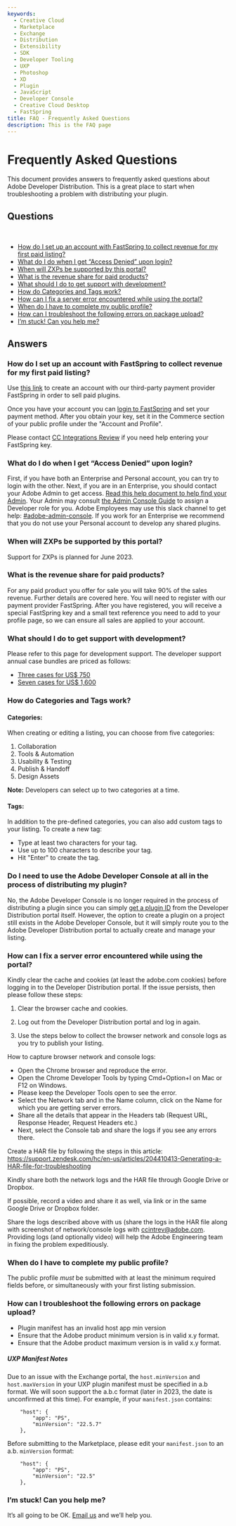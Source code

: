 ```yaml
---
keywords:
  - Creative Cloud
  - Marketplace
  - Exchange
  - Distribution
  - Extensibility
  - SDK
  - Developer Tooling
  - UXP
  - Photoshop
  - XD
  - Plugin
  - JavaScript
  - Developer Console
  - Creative Cloud Desktop
  - FastSpring
title: FAQ - Frequently Asked Questions
description: This is the FAQ page
---
```


# Frequently Asked Questions

This document provides answers to frequently asked questions about Adobe Developer Distribution. This is a great place to start when troubleshooting a problem with distributing your plugin.

## Questions

<br/>

- [How do I set up an account with FastSpring to collect revenue for my first paid listing?](#how-do-i-set-up-an-account-with-fastspring-to-collect-revenue-for-my-first-paid-listing)
- [What do I do when I get “Access Denied” upon login?](#what-do-i-do-when-i-get-access-denied-upon-login)
- [When will ZXPs be supported by this portal?](#when-will-zxps-be-supported-by-this-portal)
- [What is the revenue share for paid products?](#what-is-the-revenue-share-for-paid-products)
- [What should I do to get support with development?](#what-should-i-do-to-get-support-with-development)
- [How do Categories and Tags work?](#how-do-categories-and-tags-work)
- [How can I fix a server error encountered while using the portal?](#how-can-i-fix-a-server-error-encountered-while-using-the-portal)
- [When do I have to complete my public profile?](#when-do-i-have-to-complete-my-public-profile)
- [How can I troubleshoot the following errors on package upload?](#how-can-i-troubleshoot-the-following-errors-on-package-upload)
- [I’m stuck! Can you help me?](#im-stuck-can-you-help-me)

## Answers

### How do I set up an account with FastSpring to collect revenue for my first paid listing?

Use [this link](https://fastspring.com/sign-up/payee-adobe/) to create an account with our third-party payment provider FastSpring in order to sell paid plugins.

Once you have your account you can [login to FastSpring](https://springboard.fastspring.com/email.xml) and set your payment method. After you obtain your key, set it in the Commerce section of your public profile under the "Account and Profile".

Please contact [CC Integrations Review](https://partners.adobe.com/exchangeprogram/creativecloud/support/faq.html#Tabs_contentbody_section_par_tabs_tab3:~:text=CC%20Integrations%20Review) if you need help entering your FastSpring key.

### What do I do when I get “Access Denied” upon login?

First, if you have both an Enterprise and Personal account, you can try to login with the other. Next, if you are in an Enterprise, you should contact your Adobe Admin to get access. [Read this help document to help find your Admin](https://helpx.adobe.com/enterprise/kb/contact-administrator.html). Your Admin may consult [the Admin Console Guide](https://helpx.adobe.com/enterprise/admin-guide.html/enterprise/using/users.ug.html) to assign a Developer role for you. Adobe Employees may use this slack channel to get help: [#adobe-admin-console](https://adobe-torq.slack.com/archives/C20KF6FAP). If you work for an Enterprise we recommend that you do not use your Personal account to develop any shared plugins.

### When will ZXPs be supported by this portal?

Support for ZXPs is planned for June 2023.

### What is the revenue share for paid products?

For any paid product you offer for sale you will take 90% of the sales revenue. Further details are covered here. You will need to register with our payment provider FastSpring. After you have registered, you will receive a special FastSpring key and a small text reference you need to add to your profile page, so we can ensure all sales are applied to your account.

### What should I do to get support with development?

Please refer to this page for development support. The developer support annual case bundles are priced as follows:

- [Three cases for US$ 750](https://adobedeveloper-production.onfastspring.com/annual-developer-support-plan)
- [Seven cases for US$ 1,600](https://adobedeveloper-production.onfastspring.com/annual-developer-support-plan-7-cases)

### How do Categories and Tags work?

#### Categories:

When creating or editing a listing, you can choose from five categories:

1. Collaboration
2. Tools & Automation
3. Usability & Testing
4. Publish & Handoff
5. Design Assets

**Note:** Developers can select up to two categories at a time.

#### Tags:

In addition to the pre-defined categories, you can also add custom tags to your listing. To create a new tag:

- Type at least two characters for your tag.
- Use up to 100 characters to describe your tag.
- Hit "Enter" to create the tag.

<!-- You can select up to two categories out of five available for creating custom tags for your UXP listing, and each custom tag you define will apply to both. The five categories are currently "Collaboration". "Tools & Automation", "Usability & Testing", "Publish & Handoff" and "Design Assets". -->

### Do I need to use the Adobe Developer Console at all in the process of distributing my plugin?

No, the Adobe Developer Console is no longer required in the process of distributing a plugin since you can simply [get a plugin ID](./plugin_id.md) from the Developer Distribution portal itself. However, the option to create a plugin on a project still exists in the Adobe Developer Console, but it will simply route you to the Adobe Developer Distribution portal to actually create and manage your listing.

### How can I fix a server error encountered while using the portal?

Kindly clear the cache and cookies (at least the adobe.com cookies) before logging in to the Developer Distribution portal. If the issue persists, then please follow these steps:

1. Clear the browser cache and cookies.

2. Log out from the Developer Distribution portal and log in again.

3. Use the steps below to collect the browser network and console logs as you try to publish your listing.

How to capture browser network and console logs:

- Open the Chrome browser and reproduce the error.
- Open the Chrome Developer Tools by typing Cmd+Option+I on Mac or F12 on Windows.
- Please keep the Developer Tools open to see the error.
- Select the Network tab and in the Name column, click on the Name for which you are getting server errors.
- Share all the details that appear in the Headers tab (Request URL, Response Header, Request Headers etc.)
- Next, select the Console tab and share the logs if you see any errors there.

Create a HAR file by following the steps in this article: https://support.zendesk.com/hc/en-us/articles/204410413-Generating-a-HAR-file-for-troubleshooting

Kindly share both the network logs and the HAR file through Google Drive or Dropbox.

If possible, record a video and share it as well, via link or in the same Google Drive or Dropbox folder.

Share the logs described above with us (share the logs in the HAR file along with screenshot of network/console logs with ccintrev@adobe.com. Providing logs (and optionally video) will help the Adobe Engineering team in fixing the problem expeditiously.

### When do I have to complete my public profile?

The public profile _must_ be submitted with at least the minimum required fields before, or simultaneously with your first listing submission.

### How can I troubleshoot the following errors on package upload?

- Plugin manifest has an invalid host app min version
- Ensure that the Adobe product minimum version is in valid x.y format.
- Ensure that the Adobe product maximum version is in valid x.y format.

##### UXP Manifest Notes

Due to an issue with the Exchange portal, the `host.minVersion` and `host.maxVersion` in your UXP plugin manifest must be specified in a.b format. We will soon support the a.b.c format (later in 2023, the date is unconfirmed at this time). For example, if your `manifest.json` contains:

```
    "host": {
        "app": "PS",
        "minVersion": "22.5.7"
    },
```

Before submitting to the Marketplace, please edit your `manifest.json` to an a.b. `minVersion` format:

```
    "host": {
        "app": "PS",
        "minVersion": "22.5"
    },
```

### I’m stuck! Can you help me?

It’s all going to be OK. [Email us](mailto:ccintrev@adobe.com) and we’ll help you.
